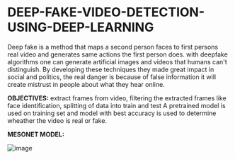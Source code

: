 # DEEP-FAKE-VIDEO-DETECTION-USING-DEEP-LEARNING
Deep fake is a method that maps a second person faces to first persons real video and generates same actions the first person does. with deepfake algorithms one can generate
artificial images and videos that humans can't distinguish.
By developing these techniques they made great impact in social and politics, the real danger is because of false information it will create mistrust in people about what they 
hear online.

**OBJECTIVES:**
extract frames from video, filtering the extracted frames like face identification, splitting of data into train and test
A pretrained model is used on training set and model with best accuracy is used to determine wheather the video is real or fake.

**MESONET MODEL:**

![image](https://user-images.githubusercontent.com/56174010/217159043-0a17ad5f-e1b0-476b-8683-f512a1e50741.png)
